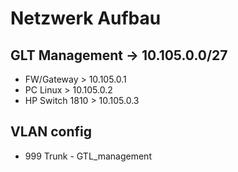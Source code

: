 # Netzwerk Aufbau

## GLT Management -> 10.105.0.0/27
+ FW/Gateway > 10.105.0.1
+ PC Linux > 10.105.0.2
+ HP Switch 1810 > 10.105.0.3


## VLAN config

+ 999 Trunk - GTL_management
